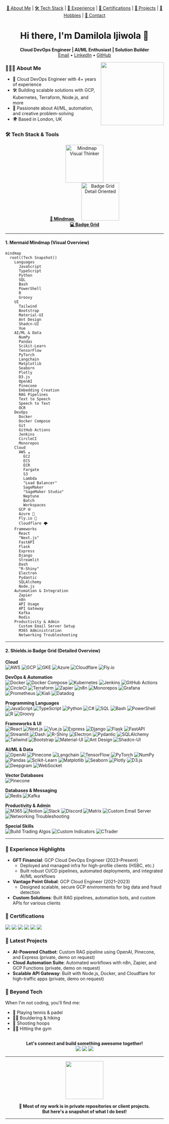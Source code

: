 <!-- TABLE OF CONTENTS -->
<p align="center">
  <a href="#about-me">👤 About Me</a> |
  <a href="#tech-stack">🛠️ Tech Stack</a> |
  <a href="#experience">💼 Experience</a> |
  <a href="#certifications">📜 Certifications</a> |
  <a href="#projects">🚀 Projects</a> |
  <a href="#beyond-tech">🎾 Hobbies</a> |
  <a href="#contact">🤝 Contact</a>
</p>

<!-- HEADER -->
<h1 align="center">Hi there, I'm Damilola Ijiwola 👋</h1>
<p align="center">
  <b>Cloud DevOps Engineer | AI/ML Enthusiast | Solution Builder</b><br>
  <a href="mailto:dami.jiwola@gmail.com">Email</a> •
  <a href="https://www.linkedin.com/in/dami-ijiwola">LinkedIn</a> •
  <a href="https://github.com/Dlola">GitHub</a>
</p>

<!-- ABOUT ME -->
<img align="right" src="https://media.giphy.com/media/qgQUggAC3Pfv687qPC/giphy.gif" width="200"/>
  
<a name="about-me"></a>
### 👨🏾‍💻 About Me
- 🚀 Cloud DevOps Engineer with 4+ years of experience
- 🛠️ Building scalable solutions with GCP, Kubernetes, Terraform, Node.js, and more
- 🤖 Passionate about AI/ML, automation, and creative problem-solving
- 🌍 Based in London, UK

<!-- TECH STACK -->
<a name="tech-stack"></a>
### 🛠️ Tech Stack & Tools

<p align="center">
  <a href="#1-mermaid-mindmap-visual-overview">
    <img src="https://media.giphy.com/media/3o7aD2saalBwwftBIY/giphy.gif" width="120" alt="Mindmap Visual Thinker"/><br>
    <b>🎨 Mindmap</b>
  </a>
  &nbsp;&nbsp;&nbsp;&nbsp;
  <a href="#2-shieldsio-badge-grid-detailed-overview">
    <img src="https://media.giphy.com/media/l0MYt5jPR6QX5pnqM/giphy.gif" width="120" alt="Badge Grid Detail Oriented"/><br>
    <b>💻 Badge Grid</b>
  </a>
</p>

---

#### 1. Mermaid Mindmap (Visual Overview)
```mermaid
mindmap
  root((Tech Snapshot))
    Languages
      JavaScript
      TypeScript
      Python
      SQL
      Bash
      PowerShell
      R
      Groovy
    UI
      Tailwind
      Bootstrap
      Material-UI
      Ant Design
      Shadcn-UI
      Vue
    AI/ML & Data
      NumPy
      Pandas
      Scikit-Learn
      TensorFlow
      PyTorch
      Langchain
      Matplotlib
      Seaborn
      Plotly
      D3.js
      OpenAI
      Pinecone
      Embedding Creation
      RAG Pipelines
      Text to Speech
      Speech to Text
      OCR
    DevOps
      Docker
      Docker Compose
      Git
      GitHub Actions
      Jenkins
      CircleCI
      Monorepos
    Cloud
      AWS ☁️
        EC2
        ECS
        ECR
        Fargate
        S3
        Lambda
        "Load Balancer"
        SageMaker
        "SageMaker Studio"
        Neptune
        Batch
        Workspaces
      GCP 🌐
      Azure 🔷
      Fly.io 🚀
      Cloudflare 🌩️
    Frameworks
      React
      "Next.js"
      FastAPI
      Flask
      Express
      Django
      Streamlit
      Dash
      "R-Shiny"
      Electron
      Pydantic
      SQLAlchemy
      Node.js
    Automation & Integration
      Zapier
      n8n
      API Usage
      API Gateway
      Kafka
      Redis
    Productivity & Admin
      Custom Email Server Setup
      M365 Administration
      Networking Troubleshooting
```

---

#### 2. Shields.io Badge Grid (Detailed Overview)

**Cloud**  
![AWS](https://img.shields.io/badge/AWS-232F3E?logo=amazon-aws&logoColor=white)
![GCP](https://img.shields.io/badge/GCP-4285F4?logo=google-cloud&logoColor=white)
![GKE](https://img.shields.io/badge/GKE-4285F4?logo=google-cloud&logoColor=white)
![Azure](https://img.shields.io/badge/Azure-0078D4?logo=microsoft-azure&logoColor=white)
![Cloudflare](https://img.shields.io/badge/Cloudflare-F38020?logo=cloudflare&logoColor=white)
![Fly.io](https://img.shields.io/badge/Fly.io-011627?logo=flydotio&logoColor=white)

**DevOps & Automation**  
![Docker](https://img.shields.io/badge/Docker-2496ED?logo=docker&logoColor=white)
![Docker Compose](https://img.shields.io/badge/Docker%20Compose-2496ED?logo=docker&logoColor=white)
![Kubernetes](https://img.shields.io/badge/Kubernetes-326CE5?logo=kubernetes&logoColor=white)
![Jenkins](https://img.shields.io/badge/Jenkins-D24939?logo=jenkins&logoColor=white)
![GitHub Actions](https://img.shields.io/badge/GitHub%20Actions-2088FF?logo=github-actions&logoColor=white)
![CircleCI](https://img.shields.io/badge/CircleCI-343434?logo=circleci&logoColor=white)
![Terraform](https://img.shields.io/badge/Terraform-623CE4?logo=terraform&logoColor=white)
![Zapier](https://img.shields.io/badge/Zapier-FF4A00?logo=zapier&logoColor=white)
![n8n](https://img.shields.io/badge/n8n-FF6A00?logo=n8n&logoColor=white)
![Monorepos](https://img.shields.io/badge/Monorepos-000000?logo=github&logoColor=white)
![Grafana](https://img.shields.io/badge/Grafana-F46800?logo=grafana&logoColor=white)
![Prometheus](https://img.shields.io/badge/Prometheus-E6522C?logo=prometheus&logoColor=white)
![Kiali](https://img.shields.io/badge/Kiali-3C4E99?logo=kiali&logoColor=white)
![Datadog](https://img.shields.io/badge/Datadog-632CA6?logo=datadog&logoColor=white)

**Programming Languages**  
![JavaScript](https://img.shields.io/badge/JavaScript-F7DF1E?logo=javascript&logoColor=black)
![TypeScript](https://img.shields.io/badge/TypeScript-3178C6?logo=typescript&logoColor=white)
![Python](https://img.shields.io/badge/Python-3776AB?logo=python&logoColor=white)
![C#](https://img.shields.io/badge/C%23-239120?logo=c-sharp&logoColor=white)
![SQL](https://img.shields.io/badge/SQL-4479A1?logo=postgresql&logoColor=white)
![Bash](https://img.shields.io/badge/Bash-4EAA25?logo=gnubash&logoColor=white)
![PowerShell](https://img.shields.io/badge/PowerShell-5391FE?logo=powershell&logoColor=white)
![R](https://img.shields.io/badge/R-276DC3?logo=r&logoColor=white)
![Groovy](https://img.shields.io/badge/Groovy-4298B8?logo=apachegroovy&logoColor=white)

**Frameworks & UI**  
![React](https://img.shields.io/badge/React-61DAFB?logo=react&logoColor=black)
![Next.js](https://img.shields.io/badge/Next.js-000000?logo=nextdotjs&logoColor=white)
![Vue.js](https://img.shields.io/badge/Vue.js-4FC08D?logo=vue.js&logoColor=white)
![Express](https://img.shields.io/badge/Express-000000?logo=express&logoColor=white)
![Django](https://img.shields.io/badge/Django-092E20?logo=django&logoColor=white)
![Flask](https://img.shields.io/badge/Flask-000000?logo=flask&logoColor=white)
![FastAPI](https://img.shields.io/badge/FastAPI-009688?logo=fastapi&logoColor=white)
![Streamlit](https://img.shields.io/badge/Streamlit-FF4B4B?logo=streamlit&logoColor=white)
![Dash](https://img.shields.io/badge/Dash-00AEEF?logo=plotly&logoColor=white)
![R-Shiny](https://img.shields.io/badge/R--Shiny-276DC3?logo=r&logoColor=white)
![Electron](https://img.shields.io/badge/Electron-47848F?logo=electron&logoColor=white)
![Pydantic](https://img.shields.io/badge/Pydantic-008000?logo=python&logoColor=white)
![SQLAlchemy](https://img.shields.io/badge/SQLAlchemy-FF6F00?logo=python&logoColor=white)
![Tailwind](https://img.shields.io/badge/Tailwind_CSS-06B6D4?logo=tailwindcss&logoColor=white)
![Bootstrap](https://img.shields.io/badge/Bootstrap-7952B3?logo=bootstrap&logoColor=white)
![Material-UI](https://img.shields.io/badge/Material--UI-0081CB?logo=mui&logoColor=white)
![Ant Design](https://img.shields.io/badge/Ant_Design-0170FE?logo=antdesign&logoColor=white)
![Shadcn-UI](https://img.shields.io/badge/Shadcn--UI-000000?logo=react&logoColor=white)

**AI/ML & Data**  
![OpenAI](https://img.shields.io/badge/OpenAI-412991?logo=openai&logoColor=white)
![Pinecone](https://img.shields.io/badge/Pinecone-45A29E?logo=pinecone&logoColor=white)
![Langchain](https://img.shields.io/badge/Langchain-000000?logo=python&logoColor=white)
![TensorFlow](https://img.shields.io/badge/TensorFlow-FF6F00?logo=tensorflow&logoColor=white)
![PyTorch](https://img.shields.io/badge/PyTorch-EE4C2C?logo=pytorch&logoColor=white)
![NumPy](https://img.shields.io/badge/NumPy-013243?logo=numpy&logoColor=white)
![Pandas](https://img.shields.io/badge/Pandas-150458?logo=pandas&logoColor=white)
![Scikit-Learn](https://img.shields.io/badge/Scikit--Learn-F7931E?logo=scikitlearn&logoColor=white)
![Matplotlib](https://img.shields.io/badge/Matplotlib-11557C?logo=python&logoColor=white)
![Seaborn](https://img.shields.io/badge/Seaborn-76B900?logo=python&logoColor=white)
![Plotly](https://img.shields.io/badge/Plotly-3F4F75?logo=plotly&logoColor=white)
![D3.js](https://img.shields.io/badge/D3.js-F9A03C?logo=d3dotjs&logoColor=white)
![Deepgram](https://img.shields.io/badge/Deepgram-000000?logo=deepgram&logoColor=white)
![WebSocket](https://img.shields.io/badge/WebSocket-010101?logo=websocket&logoColor=white)

**Vector Databases**  
![Pinecone](https://img.shields.io/badge/Pinecone-45A29E?logo=pinecone&logoColor=white)

**Databases & Messaging**  
![Redis](https://img.shields.io/badge/Redis-DC382D?logo=redis&logoColor=white)
![Kafka](https://img.shields.io/badge/Kafka-231F20?logo=apachekafka&logoColor=white)

**Productivity & Admin**  
![M365](https://img.shields.io/badge/M365-0078D4?logo=microsoft&logoColor=white)
![Notion](https://img.shields.io/badge/Notion-000000?logo=notion&logoColor=white)
![Slack](https://img.shields.io/badge/Slack-4A154B?logo=slack&logoColor=white)
![Discord](https://img.shields.io/badge/Discord-5865F2?logo=discord&logoColor=white)
![Matrix](https://img.shields.io/badge/Matrix-000000?logo=matrix&logoColor=white)
![Custom Email Server](https://img.shields.io/badge/Custom%20Email%20Server-0078D4?logo=maildotru&logoColor=white)
![Networking Troubleshooting](https://img.shields.io/badge/Networking%20Troubleshooting-000000?logo=networkx&logoColor=white)

**Special Skills**  
![Build Trading Algos](https://img.shields.io/badge/Build%20Trading%20Algos-0A192F?logo=chartdotjs&logoColor=white)
![Custom Indicators](https://img.shields.io/badge/Custom%20Indicators-0A192F?logo=chartdotjs&logoColor=white)
![CTrader](https://img.shields.io/badge/CTrader-239120?logo=c-sharp&logoColor=white)


---

<!-- EXPERIENCE HIGHLIGHTS -->
<a name="experience"></a>
### 💼 Experience Highlights
- **GFT Financial**: GCP Cloud DevOps Engineer (2023–Present)
  - Deployed and managed infra for high-profile clients (HSBC, etc.)
  - Built robust CI/CD pipelines, automated deployments, and integrated AI/ML workflows
- **Vantage Point Global**: GCP Cloud Engineer (2021–2023)
  - Designed scalable, secure GCP environments for big data and fraud detection
- **Custom Solutions**: Built RAG pipelines, automation bots, and custom APIs for various clients

<!-- CERTIFICATIONS -->
<a name="certifications"></a>
### 📜 Certifications
<p>
  <img src="https://img.shields.io/badge/GCP_Professional_Cloud_Security_Engineer-4285F4?logo=googlecloud&logoColor=white"/>
  <img src="https://img.shields.io/badge/GCP_Professional_Cloud_Database_Engineer-4285F4?logo=googlecloud&logoColor=white"/>
  <img src="https://img.shields.io/badge/GCP_Professional_Cloud_Architect-4285F4?logo=googlecloud&logoColor=white"/>
  <img src="https://img.shields.io/badge/GCP_Associate_Cloud_Engineer-4285F4?logo=googlecloud&logoColor=white"/>
  <img src="https://img.shields.io/badge/Azure_Fundamentals-0078D4?logo=microsoftazure&logoColor=white"/>
  <img src="https://img.shields.io/badge/Terraform_Associate-623CE4?logo=terraform&logoColor=white"/>
</p>

<!-- LATEST PROJECTS -->
<a name="projects"></a>
### 🚀 Latest Projects
- **AI-Powered Chatbot**: Custom RAG pipeline using OpenAI, Pinecone, and Express (private, demo on request)
- **Cloud Automation Suite**: Automated workflows with n8n, Zapier, and GCP Functions (private, demo on request)
- **Scalable API Gateway**: Built with Node.js, Docker, and Cloudflare for high-traffic apps (private, demo on request)

<!-- BEYOND TECH / HOBBIES -->
<a name="beyond-tech"></a>
### 🎾 Beyond Tech
When I'm not coding, you'll find me:
- 🏸 Playing tennis & padel
- 🧗‍♂️ Bouldering & hiking
- 🏀 Shooting hoops
- 🏋️‍♂️ Hitting the gym

<!-- LET'S CONNECT -->
<a name="contact"></a>
---
<p align="center">
  <b>Let's connect and build something awesome together!</b><br>
  <a href="mailto:dami.jiwola@gmail.com"><img src="https://img.shields.io/badge/Email-Dami-blue?style=flat-square&logo=gmail"></a>
  <a href="https://www.linkedin.com/in/dami-ijiwola"><img src="https://img.shields.io/badge/LinkedIn-Dami-blue?style=flat-square&logo=linkedin"></a>
  <a href="https://github.com/Dlola"><img src="https://img.shields.io/badge/GitHub-Dami-black?style=flat-square&logo=github"></a>
</p>

<!-- COOL INTRO/FOCUS SECTION -->

---

<p align="center">
  <img src="https://media.giphy.com/media/3o7aD2saalBwwftBIY/giphy.gif" width="120"/>
</p>

<p align="center"><b>🚀 Most of my work is in private repositories or client projects.<br>
But here's a snapshot of what I do best!</b></p>

---
